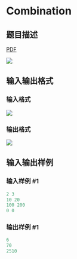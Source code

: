 # Combination

## 题目描述

[problemUrl]: https://uva.onlinejudge.org/index.php?option=com_onlinejudge&Itemid=8&category=861&page=show_problem&problem=4731

[PDF](https://uva.onlinejudge.org/external/128/p12866.pdf)

![](https://cdn.luogu.com.cn/upload/vjudge_pic/UVA12866/dd2fd6e0bd754cf14145ffd9d8ab14f191ee2dc1.png)

## 输入输出格式

### 输入格式

![](https://cdn.luogu.com.cn/upload/vjudge_pic/UVA12866/de9f21b995d365ee88d6995d3e01a0e80d7195c7.png)

### 输出格式

![](https://cdn.luogu.com.cn/upload/vjudge_pic/UVA12866/65af19acdf6310e5a28f1dc90e2564ef68cd5289.png)

## 输入输出样例

### 输入样例 #1

```cpp
2 3
10 20
100 200
0 0
```


### 输出样例 #1

```cpp
6
70
2510
```



